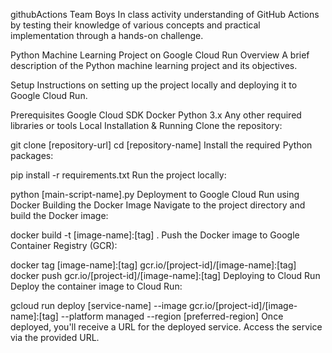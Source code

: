 githubActions Team Boys In class activity
understanding of GitHub Actions by testing their knowledge of various concepts and practical implementation through a hands-on challenge.

Python Machine Learning Project on Google Cloud Run
Overview
A brief description of the Python machine learning project and its objectives.

Setup
Instructions on setting up the project locally and deploying it to Google Cloud Run.

Prerequisites
Google Cloud SDK
Docker
Python 3.x
Any other required libraries or tools
Local Installation & Running
Clone the repository:

git clone [repository-url]
cd [repository-name]
Install the required Python packages:

pip install -r requirements.txt
Run the project locally:


python [main-script-name].py
Deployment to Google Cloud Run using Docker
Building the Docker Image
Navigate to the project directory and build the Docker image:

docker build -t [image-name]:[tag] .
Push the Docker image to Google Container Registry (GCR):

docker tag [image-name]:[tag] gcr.io/[project-id]/[image-name]:[tag]
docker push gcr.io/[project-id]/[image-name]:[tag]
Deploying to Cloud Run
Deploy the container image to Cloud Run:


gcloud run deploy [service-name] --image gcr.io/[project-id]/[image-name]:[tag] --platform managed --region [preferred-region]
Once deployed, you'll receive a URL for the deployed service. Access the service via the provided URL.
